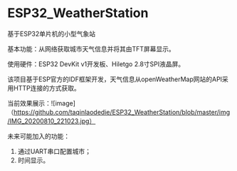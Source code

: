 # ESP32_WeatherStation
基于ESP32单片机的小型气象站

基本功能：从网络获取城市天气信息并将其由TFT屏幕显示。

使用硬件：ESP32 DevKit v1开发板、Hiletgo 2.8寸SPI液晶屏。

该项目基于ESP官方的IDF框架开发，天气信息从openWeatherMap网站的API采用HTTP连接的方式获取。

当前效果展示：![image]（https://github.com/taqinlaodedie/ESP32_WeatherStation/blob/master/img/IMG_20200810_221023.jpg）

未来可能加入的功能：
  1. 通过UART串口配置城市；
  2. 时间显示。
